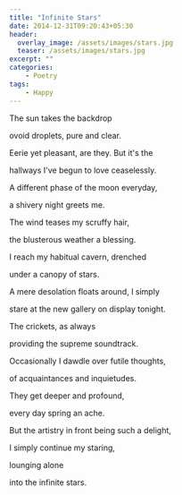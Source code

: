```yaml
---
title: "Infinite Stars"
date: 2014-12-31T09:20:43+05:30
header:
  overlay_image: /assets/images/stars.jpg
  teaser: /assets/images/stars.jpg
excerpt: ""
categories:
    - Poetry
tags:
    - Happy
---
```


The sun takes the backdrop

ovoid droplets, pure and clear.

Eerie yet pleasant, are they. But it's the

hallways I've begun to love ceaselessly.

A different phase of the moon everyday,

a shivery night greets me.

The wind teases my scruffy hair,

the blusterous weather a blessing.

I reach my habitual cavern, drenched

under a canopy of stars.

A mere desolation floats around, I simply

stare at the new gallery on display tonight.

The crickets, as always

providing the supreme soundtrack.

Occasionally I dawdle over futile thoughts,

of acquaintances and inquietudes.

They get deeper and profound,

every day spring an ache.

But the artistry in front being such a delight,

I simply continue my staring,

lounging alone

into the infinite stars.
